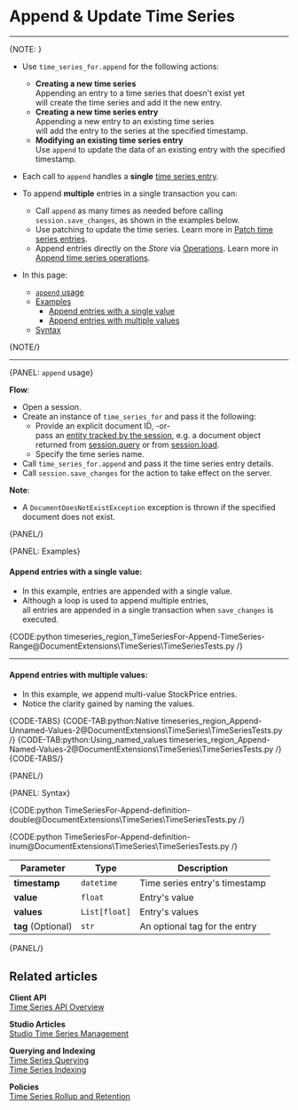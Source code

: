 ﻿# Append & Update Time Series

---

{NOTE: }

* Use `time_series_for.append` for the following actions:
    * **Creating a new time series**  
      Appending an entry to a time series that doesn't exist yet  
      will create the time series and add it the new entry.
    * **Creating a new time series entry**  
      Appending a new entry to an existing time series  
      will add the entry to the series at the specified timestamp.
    * **Modifying an existing time series entry**  
      Use `append` to update the data of an existing entry with the specified timestamp.

* Each call to `append` handles a **single** 
  [time series entry](../../../../document-extensions/timeseries/design#time-series-entries).  

* To append **multiple** entries in a single transaction you can:  
   * Call `append` as many times as needed before calling `session.save_changes`, as shown in the examples below.  
   * Use patching to update the time series. Learn more in [Patch time series entries](../../../../document-extensions/timeseries/client-api/session/patch).  
   * Append entries directly on the _Store_ via [Operations](../../../../client-api/operations/what-are-operations). 
     Learn more in [Append time series operations](../../../../document-extensions/timeseries/client-api/operations/append-and-delete).  

* In this page:
    * [`append` usage](../../../../document-extensions/timeseries/client-api/session/append#append-usage)
    * [Examples](../../../../document-extensions/timeseries/client-api/session/append#examples)
       * [Append entries with a single value](../../../../document-extensions/timeseries/client-api/session/append#append-entries-with-a-single-value)
       * [Append entries with multiple values](../../../../document-extensions/timeseries/client-api/session/append#append-entries-with-multiple-values)
    * [Syntax](../../../../document-extensions/timeseries/client-api/session/append#syntax)

{NOTE/}

---

{PANEL: `append` usage}

**Flow**:

* Open a session.
* Create an instance of `time_series_for` and pass it the following:
    * Provide an explicit document ID, -or-  
      pass an [entity tracked by the session](../../../../client-api/session/what-is-a-session-and-how-does-it-work#unit-of-work-pattern),
      e.g. a document object returned from [session.query](../../../../client-api/session/querying/how-to-query) 
      or from [session.load](../../../../client-api/session/loading-entities#load).
    * Specify the time series name.
* Call `time_series_for.append` and pass it the time series entry details.
* Call `session.save_changes` for the action to take effect on the server.

**Note**:

* A `DocumentDoesNotExistException` exception is thrown if the specified document does not exist.

{PANEL/}

{PANEL: Examples}

#### Append entries with a single value:

* In this example, entries are appended with a single value.
* Although a loop is used to append multiple entries,  
  all entries are appended in a single transaction when `save_changes` is executed.

{CODE:python timeseries_region_TimeSeriesFor-Append-TimeSeries-Range@DocumentExtensions\TimeSeries\TimeSeriesTests.py /}

---

#### Append entries with multiple values:

* In this example, we append multi-value StockPrice entries.  
* Notice the clarity gained by naming the values.  

{CODE-TABS}
{CODE-TAB:python:Native timeseries_region_Append-Unnamed-Values-2@DocumentExtensions\TimeSeries\TimeSeriesTests.py /}
{CODE-TAB:python:Using_named_values timeseries_region_Append-Named-Values-2@DocumentExtensions\TimeSeries\TimeSeriesTests.py /}
{CODE-TABS/}

{PANEL/}

{PANEL: Syntax}

{CODE:python TimeSeriesFor-Append-definition-double@DocumentExtensions\TimeSeries\TimeSeriesTests.py /}

{CODE:python TimeSeriesFor-Append-definition-inum@DocumentExtensions\TimeSeries\TimeSeriesTests.py /}

| Parameter | Type | Description |
|-----------|------|-------------|
| **timestamp** | `datetime` | Time series entry's timestamp |
| **value** | `float` | Entry's value |
| **values** | `List[float]` | Entry's values |
| **tag** (Optional) | `str` | An optional tag for the entry |

{PANEL/}

## Related articles

**Client API**  
[Time Series API Overview](../../../../document-extensions/timeseries/client-api/overview)

**Studio Articles**  
[Studio Time Series Management](../../../../studio/database/document-extensions/time-series)

**Querying and Indexing**  
[Time Series Querying](../../../../document-extensions/timeseries/querying/overview-and-syntax)  
[Time Series Indexing](../../../../document-extensions/timeseries/indexing)

**Policies**  
[Time Series Rollup and Retention](../../../../document-extensions/timeseries/rollup-and-retention)  
